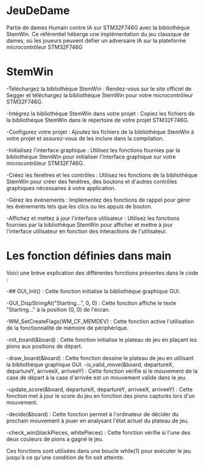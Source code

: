 # JeuDeDame
Partie de dames Humain contre IA sur STM32F746G avec la bibliothèque StemWin. Ce référentiel héberge une implémentation du jeu classique de dames, où les joueurs peuvent défier un adversaire IA sur la plateforme microcontrôleur STM32F746G

# StemWin
-Téléchargez la bibliothèque StemWin : Rendez-vous sur le site officiel de Segger et téléchargez la bibliothèque StemWin pour votre microcontrôleur STM32F746G.

-Intégrez la bibliothèque StemWin dans votre projet : Copiez les fichiers de la bibliothèque StemWin dans le répertoire de votre projet STM32F746G.

-Configurez votre projet : Ajoutez les fichiers de la bibliothèque StemWin à votre projet et assurez-vous de les inclure dans la compilation.

-Initialisez l'interface graphique : Utilisez les fonctions fournies par la bibliothèque StemWin pour initialiser l'interface graphique sur votre microcontrôleur STM32F746G.

-Créez les fenêtres et les contrôles : Utilisez les fonctions de la bibliothèque StemWin pour créer des fenêtres, des boutons et d'autres contrôles graphiques nécessaires à votre application.

-Gérez les événements : Implémentez des fonctions de rappel pour gérer les événements tels que les clics ou les appuis de bouton.

-Affichez et mettez à jour l'interface utilisateur : Utilisez les fonctions fournies par la bibliothèque StemWin pour afficher et mettre à jour l'interface utilisateur en fonction des interactions de l'utilisateur.

# Les fonction définies dans main 

Voici une brève explication des différentes fonctions présentes dans le code :

-## GUI_Init() : Cette fonction initialise la bibliothèque graphique GUI.

-GUI_DispStringAt("Starting...", 0, 0) : Cette fonction affiche le texte "Starting..." à la position (0, 0) de l'écran.

-WM_SetCreateFlags(WM_CF_MEMDEV) : Cette fonction active l'utilisation de la fonctionnalité de mémoire de périphérique.

-init_board(&board) : Cette fonction initialise le plateau de jeu en plaçant les pions aux positions de départ.

-draw_board(&board) : Cette fonction dessine le plateau de jeu en utilisant la bibliothèque graphique GUI.
-is_valid_move(&board, departureX, departureY, arriveeX, arriveeY) : Cette fonction vérifie si le mouvement de la case de départ à la case d'arrivée est un mouvement valide dans le jeu.

-update_score(&board, departureX, departureY, arriveeX, arriveeY) : Cette fonction met à jour le score du jeu en fonction des pions capturés lors d'un mouvement.

-decide(&board) : Cette fonction permet à l'ordinateur de décider du prochain mouvement à jouer en analysant l'état actuel du plateau de jeu.

-check_win(blackPieces, whitePieces) : Cette fonction vérifie si l'une des deux couleurs de pions a gagné le jeu.

Ces fonctions sont utilisées dans une boucle while(1) pour exécuter le jeu jusqu'à ce qu'une condition de fin soit atteinte.
